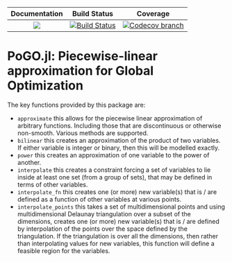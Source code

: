 | **Documentation** | **Build Status** | **Coverage** |
|:-----------------:|:--------------------:|:----------------:|
| [![][docs-latest-img]][docs-latest-url] | [![Build Status][build-img]][build-url] | [![Codecov branch][codecov-img]][codecov-url]

# PoGO.jl: Piecewise-linear approximation for Global Optimization

The key functions provided by this package are:
- `approximate` this allows for the piecewise linear approximation of arbitrary functions. Including those that are discontinuous or otherwise non-smooth. Various methods are supported.
- `bilinear` this creates an approximation of the product of two variables. If either variable is integer or binary, then this will be modelled exactly.
- `power` this creates an approximation of one variable to the power of another.
- `interpolate` this creates a constraint forcing a set of variables to lie inside at least one set (from a group of sets), that may be defined in terms of other variables.
- `interpolate_fn` this creates one (or more) new variable(s) that is / are defined as a function of other variables at various points.
- `interpolate_points` this takes a set of multidimensional points and using multidimensional Delaunay triangulation over a subset of the dimensions, creates one (or more) new variable(s) that is / are defined by interpolation of the points over the space defined by the triangulation. If the triangulation is over all the dimensions, then rather than interpolating values for new variables, this function will define a feasible region for the variables.

[build-img]: https://github.com/adow031/PoGO.jl/workflows/CI/badge.svg?branch=main
[build-url]: https://github.com/EPOC-NZ/JuDGE.jl/actions?query=workflow%3ACI

[codecov-img]: https://codecov.io/github/adow031/PoGO.jl/coverage.svg?branch=main
[codecov-url]: https://codecov.io/github/adow031/PoGO.jl?branch=main

[docs-latest-img]: https://img.shields.io/badge/docs-latest-blue.svg
[docs-latest-url]: https://adow031.github.io/PoGO.jl
